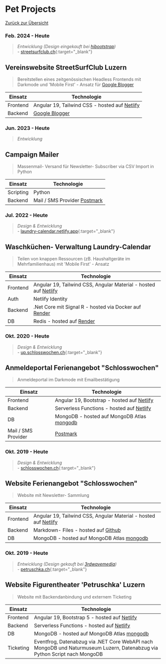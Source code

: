 # <a name="5"></a>Pet Projects

[Zurück zur Übersicht](README.md)

<div class="page"/>

### Feb. 2024 - Heute

> _Entwicklung (Design eingekauft bei [hibootstrap](https://hibootstrap.com/))_   
\- [streetsurfclub.ch](https://streetsurfclub.ch){:target="_blank"}

## Vereinswebsite StreetSurfClub Luzern
> Bereitstellen eines zeitgenössischen Headless Frontends mit Darkmode und 'Mobile First' - Ansatz für [Google Blogger](https://www.blogger.com/) 

|Einsatz|Technologie|
|-------|-----------|
|Frontend| Angular 19, Tailwind CSS - hosted auf [Netlify](https://www.netlify.com/) |
|Backend | [Google Blogger](https://www.blogger.com/)|

### Jun. 2023 - Heute

> _Entwicklung_   

## Campaign Mailer
> Massenmail- Versand für Newsletter- Subscriber via CSV Import in Python

|Einsatz|Technologie|
|-------|-----------|
|Scripting| Python |
|Backend | Mail / SMS Provider [Postmark](https://postmarkapp.com)|

### Jul. 2022 - Heute

> _Design & Entwicklung_   
\- [laundry-calendar.netlify.app](https://laundry-calendar.netlify.app){:target="_blank"}

## Waschküchen- Verwaltung Laundry-Calendar
> Teilen von knappen Ressourcen (zB. Haushaltgeräte im Mehrfamilienhaus) mit 'Mobile First' - Ansatz

|Einsatz|Technologie|
|-------|-----------|
|Frontend| Angular 19, Tailwind CSS, Angular Material - hosted auf [Netlify](https://www.netlify.com/) |
|Auth| Netlify Identity |
|Backend | .Net Core mit Signal R - hosted via Docker auf [Render](https://render.com/)|
|DB | Redis - hosted auf [Render](https://render.com/)|

### Okt. 2020 - Heute

> _Design & Entwicklung_    
\- [up.schlosswochen.ch](https://up.schlosswochen.ch/){:target="_blank"}

## Anmeldeportal Ferienangebot "Schlosswochen"
> Anmeldeportal im Darkmode mit Emailbestätigung

|Einsatz|Technologie|
|-------|-----------|
|Frontend| Angular 19, Bootstrap - hosted auf [Netlify](https://www.netlify.com/) |
|Backend | Serverless Functions - hosted auf [Netlify](https://www.netlify.com/) |
|DB | MongoDB - hosted auf MongoDB Atlas [mongodb](https://www.mongodb.com)|
|Mail / SMS Provider | [Postmark](https://postmarkapp.com)|


### Okt. 2019 - Heute

> _Design & Entwicklung_    
\- [schlosswochen.ch](https://www.schlosswochen.ch/){:target="_blank"}

## Website Ferienangebot "Schlosswochen"
> Website mit Newsletter- Sammlung

|Einsatz|Technologie|
|-------|-----------|
|Frontend| Angular 19, Tailwind CSS, Angular Material - hosted auf [Netlify](https://www.netlify.com/) |
|Backend | Markdown- Files - hosted auf [Github](https://github.com) |
|DB | MongoDB - hosted auf MongoDB Atlas [mongodb](https://www.mongodb.com)|

### Okt. 2019 - Heute

> _Entwicklung (Design gekauft bei [3rdwavemedia](https://themes.3rdwavemedia.com))_   
\- [petruschka.ch](https://www.petruschka.ch/){:target="_blank"}

## Website Figurentheater 'Petruschka' Luzern
> Website mit Backendanbindung und externem Ticketing

|Einsatz|Technologie|
|-------|-----------|
|Frontend| Angular 19, Bootstrap 5 - hosted auf [Netlify](https://www.netlify.com/) |
|Backend | Serverless Functions - hosted auf [Netlify](https://www.netlify.com/) |
|DB | MongoDB - hosted auf MongoDB Atlas [mongodb](https://www.mongodb.com)|
|Ticketing| Eventfrog, Datenabzug via .NET Core WebAPI nach MongoDB und Naturmuseum Luzern, Datenabzug via Python Script nach MongoDB |
